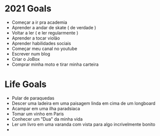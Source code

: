 # 2021 Goals

- Começar a ir pra academia
- Aprender a andar de skate ( de verdade )
- Voltar a ler ( e ler regularmente )
- Aprender a tocar violão
- Aprender habilidades sociais
- Começar meu canal no youtube
- Escrever num blog
- Criar o JoBox
- Comprar minha moto e tirar minha carteira

# Life Goals

- Pular de paraquedas
- Descer uma ladeira em uma paisagem linda em cima de um longboard
- Acampar em uma ilha paradsiaca
- Tomar um vinho em Paris
- Conhecer um "Dua" da minha vida
- Ler um livro em uma varanda com vista para algo incrivelmente bonito
- 
